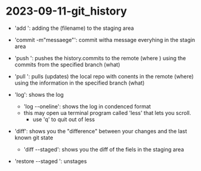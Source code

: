 # 2023-09-11-git_history

- 'add <FILENAMES>': adding the (filename) to the staging area
- 'commit -m"messaege"': commit witha  message everyhing in the stagin area
- 'push <WHERE> <WHAT>': pushes the history.commits to the remote (where ) using the commits from the specified branch (what)
- 'pull <WHERE> <wHAT>': pulls (updates) the local repo with conents in the remote (where) using the information in the specified branch (what)

- 'log': shows the log
    - 'log --oneline': shows the log in condenced format
    - this may open ua terminal program called 'less' that lets you scroll.
        - use 'q' to quit out of less

- 'diff': shows you the "difference" between your changes and the last known git state
    - 'diff --staged': shows you the diff of the fiels in the staging area

- 'restore --staged <FILENAME>': unstages